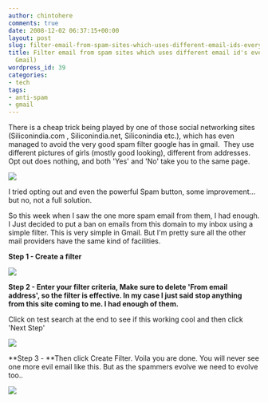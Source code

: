 ```yaml
---
author: chintohere
comments: true
date: 2008-12-02 06:37:15+00:00
layout: post
slug: filter-email-from-spam-sites-which-uses-different-email-ids-every-time-in-gmail
title: Filter email from spam sites which uses different email id's every time (in
  Gmail)
wordpress_id: 39
categories:
- tech
tags:
- anti-spam
- gmail
---
```


There is a cheap trick being played by one of those social networking sites (Siliconindia.com , Siliconindia.net, Siliconindia etc.), which has even managed to avoid the very good spam filter google has in gmail.  They use different pictures of girls (mostly good looking), different from addresses. Opt out does nothing, and both 'Yes' and 'No' take you to the same page.

[![](http://blog.chintoju.com/wp-content/uploads/2008/12/screenshot028.png)](http://blog.chintoju.com/wp-content/uploads/2008/12/screenshot028.png)

I tried opting out and even the powerful Spam button, some improvement... but no, not a full solution.

So this week when I saw the one more spam email from them, I had enough. I Just decided to put a ban on emails from this domain to my inbox using a simple filter. This is very simple in Gmail. But I'm pretty sure all the other mail providers have the same kind of facilities.

**Step 1 - Create a filter**

[![](http://blog.chintoju.com/wp-content/uploads/2008/12/screenshot029-300x211.png)](http://blog.chintoju.com/wp-content/uploads/2008/12/screenshot029.png)

**Step 2 - Enter your filter criteria, Make sure to delete 'From email address', so the filter is effective. In my case I just said stop anything from this site coming to me. I had enough of them.**

Click on test search at the end to see if this working cool and then click 'Next Step'

[![](http://blog.chintoju.com/wp-content/uploads/2008/12/screenshot030-300x71.png)](http://blog.chintoju.com/wp-content/uploads/2008/12/screenshot030.png)

**Step 3 - **Then click Create Filter. Voila you are done. You will never see one more evil email like this. But as the spammers evolve we need to evolve too..

[![](http://blog.chintoju.com/wp-content/uploads/2008/12/screenshot031-300x109.png)](http://blog.chintoju.com/wp-content/uploads/2008/12/screenshot031.png)

[
](http://blog.chintoju.com/wp-content/uploads/2008/12/screenshot032.png)
